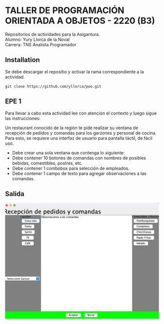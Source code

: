# TALLER DE PROGRAMACIÓN ORIENTADA A OBJETOS - 2220 (B3)

Repositorios de actividades para la Asigantura.  
Alumno: Yury Llorca de la Noval  
Carrera: TNS Analista Programador  

## Installation

Se debe descargar el repositio y activar la rama correspondiente a la actividad. 

```
git clone https://github.com/yllorca/poo.git
```

## EPE 1
Para llevar a cabo esta actividad lee con atención el contexto y luego sigue las instrucciones:   

 Un restaurant conocido de la región te pide realizar su ventana de recepción de pedidos y comandas para los garzones y personal de cocina. Para esto, se requiere una interfaz de usuario para pantalla táctil, de fácil uso.   

 
* Debe crear una sola ventana que contenga lo siguiente:
* Debe contener 10 botones de comandas con nombres de posibles bebidas, comestibles, postres, etc.
* Debe contener 1 combobox para selección de empleados.
* Debe contener 1 campo de texto para agregar observaciones a las comandas.

## Salida
![EPE1](https://github.com/yllorca/poo/blob/epe1/epe1.png?raw=true)